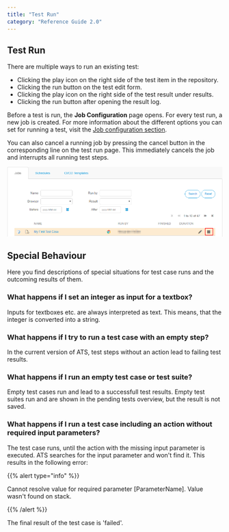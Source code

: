 ```yaml
---
title: "Test Run"
category: "Reference Guide 2.0"
---
```


## Test Run 

There are multiple ways to run an existing test:

* Clicking the play icon on the right side of the test item in the repository.
* Clicking the run button on the test edit form.
* Clicking the play icon on the right side of the test result under results.
* Clicking the run button after opening the result log.

Before a test is run, the **Job Configuration** page opens. For every test run, a new job is created. For more information about the different options you can set for running a test, visit the [Job configuration section](test-run-configuration).

You can also cancel a running job by pressing the cancel button in the corresponding line on the test run page. This immediately cancels the job and interrupts all running test steps.

![](attachments/test-run/job-cancel.png)

## Special Behaviour

Here you find descriptions of special situations for test case runs and the outcoming results of them.

### What happens if I set an integer as input for a textbox?

Inputs for textboxes etc. are always interpreted as text. This means, that the integer is converted into a string.

### What happens if I try to run a test case with an empty step?

In the current version of ATS, test steps without an action lead to failing test results.

### What happens if I run an empty test case or test suite?

Empty test cases run and lead to a successfull test results.
Empty test suites run and are shown in the pending tests overview, but the result is not saved.

### What happens if I run a test case including an action without required input parameters?

The test case runs, until the action with the missing input parameter is executed. ATS searches for the input parameter and won't find it. This results in the following error:

{{% alert type="info" %}}

Cannot resolve value for required parameter [ParameterName]. Value wasn't found on stack.

{{% /alert %}}

The final result of the test case is 'failed'.
